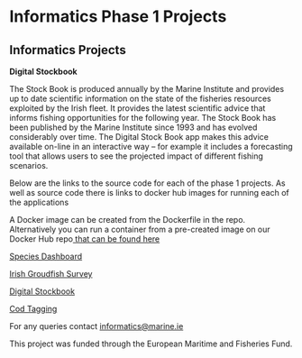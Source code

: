   <h1>Informatics Phase 1 Projects</h1>
  <p><b><h2>Informatics Projects</h2></b></p>
  <p><b>Digital Stockbook</b></p>
  <p>The Stock Book is produced annually by the Marine Institute and provides up to date scientific information on the state of the fisheries resources exploited by the Irish fleet. It provides the latest scientific advice that informs fishing opportunities for the following year. The Stock Book has been published by the Marine Institute since 1993 and has evolved considerably over time. The Digital Stock Book app makes this advice available on-line in an interactive way – for example it includes a forecasting tool that allows users to see the projected impact of different fishing scenarios.</p>
  <p>Below are the links to the source code for each of the phase 1 projects.  As well as source code there is links to docker hub images for running each of the applications</p>
    <p>A Docker image can be created from the Dockerfile in the repo.  Alternatively you can run a container from a pre-created image on our Docker Hub repo<a href ="https://cloud.docker.com/u/informaticsmarine/repository/list"> that can be found here</a>  </p>
  <p><a href="https://github.com/IrishMarineInstitute/species-dashboard">Species Dashboard</a></p>
  <p><a href="https://github.com/IrishMarineInstitute/igfs-data-explorer">Irish Groudfish Survey</a></p>
  <p><a href="https://github.com/IrishMarineInstitute/digital-stockbook">Digital Stockbook</a></p>
  <p><a href="https://github.com/IrishMarineInstitute/cod-tagging">Cod Tagging</a></p>
  

For any queries contact <informatics@marine.ie>
 <p>This project was funded through the European Maritime and Fisheries Fund.</p> 

